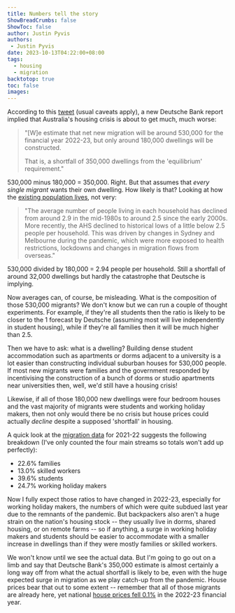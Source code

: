 ```yaml
---
title: Numbers tell the story
ShowBreadCrumbs: false
ShowToc: false
author: Justin Pyvis
authors: 
 - Justin Pyvis
date: 2023-10-13T04:22:00+08:00
tags:
  - housing
  - migration
backtotop: true
toc: false
images:
---
```

According to this [tweet](https://twitter.com/DaveTaylorNews/status/1712330396535587222) (usual caveats apply), a new Deutsche Bank report implied that Australia's housing crisis is about to get much, much worse:

> "[W]e estimate that net new migration will be around 530,000 for the financial year 2022-23, but only around 180,000 dwellings will be constructed.
> 
> That is, a shortfall of 350,000 dwellings from the 'equilibrium' requirement."

530,000 minus 180,000 = 350,000. Right. But that assumes that *every single migrant* wants their own dwelling. How likely is that? Looking at how the [existing population lives](https://www.rba.gov.au/publications/bulletin/2023/mar/a-new-measure-of-average-household-size.html), not very:

> "The average number of people living in each household has declined from around 2.9 in the mid-1980s to around 2.5 since the early 2000s. More recently, the AHS declined to historical lows of a little below 2.5 people per household. This was driven by changes in Sydney and Melbourne during the pandemic, which were more exposed to health restrictions, lockdowns and changes in migration flows from overseas."

530,000 divided by 180,000 = 2.94 people per household. Still a shortfall of around 32,000 dwellings but hardly the catastrophe that Deutsche is implying.

Now averages can, of course, be misleading. What is the composition of those 530,000 migrants? We don't know but we can run a couple of thought experiments. For example, if they're all students then the ratio is likely to be closer to the 1 forecast by Deutsche (assuming most will live independently in student housing), while if they're all families then it will be much higher than 2.5. 

Then we have to ask: what is a dwelling? Building dense student accommodation such as apartments or dorms adjacent to a university is a lot easier than constructing individual suburban houses for 530,000 people. If most new migrants were families and the government responded by incentivising the construction of a bunch of dorms or studio apartments near universities then, well, we'd still have a housing crisis! 

Likewise, if all of those 180,000 new dwellings were four bedroom houses and the vast majority of migrants were students and working holiday makers, then not only would there be no crisis but house prices could actually *decline* despite a supposed 'shortfall' in housing.

A quick look at the [migration data](https://www.homeaffairs.gov.au/research-and-statistics/statistics/visa-statistics/) for 2021-22 suggests the following breakdown (I've only counted the four main streams so totals won't add up perfectly):

- 22.6% families
- 13.0% skilled workers
- 39.6% students
- 24.7% working holiday makers

Now I fully expect those ratios to have changed in 2022-23, especially for working holiday makers, the numbers of which were quite subdued last year due to the remnants of the pandemic. But backpackers also aren't a huge strain on the nation's housing stock -- they usually live in dorms, shared housing, or on remote farms -- so if anything, a surge in working holiday makers and students should be easier to accommodate with a smaller increase in dwellings than if they were mostly families or skilled workers.

We won't know until we see the actual data. But I'm going to go out on a limb and say that Deutsche Bank's 350,000 estimate is almost certainly a long way off from what the actual shortfall is likely to be, even with the huge expected surge in migration as we play catch-up from the pandemic. House prices bear that out to some extent -- remember that all of those migrants are already here, yet national [house prices fell 0.1%](https://www.realestate.com.au/insights/proptrack-property-market-outlook-august-2023/) in the 2022-23 financial year.
